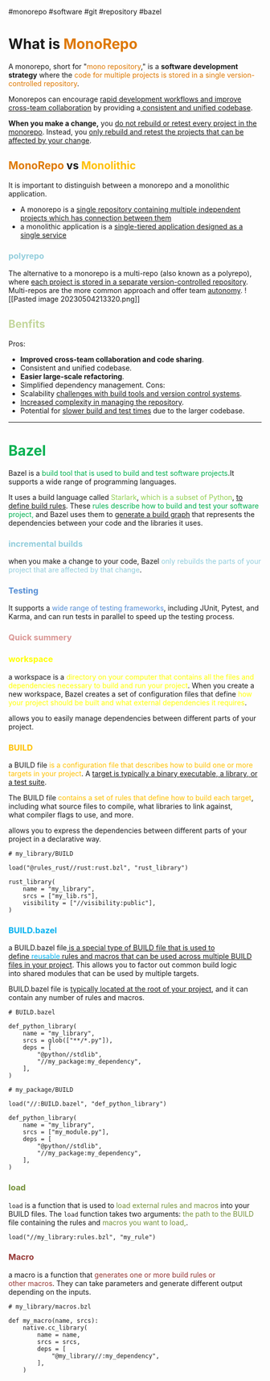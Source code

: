 #monorepo #software #git #repository #bazel
# What is <font color="#de7802">MonoRepo</font>
A monorepo, short for "<font color="#de7802">mono repository</font>," is a **software development strategy** where the <font color="#de7802">code for multiple projects is stored in a single version-controlled repository</font>.

Monorepos can encourage <u>rapid development workflows and improve cross-team collaboration</u> by providing a<u> consistent and unified codebase</u>.

**When you make a change,** you <u>do not rebuild or retest every project in the monorepo</u>. Instead, you <u>only rebuild and retest the projects that can be affected by your change</u>.

## <font color="#de7802">MonoRepo</font> vs <font color="#ffc000">Monolithic</font>
It is important to distinguish between a monorepo and a monolithic application.

- A monorepo is a <u>single repository containing multiple independent projects which has connection between them</u>
- a monolithic application is a <u>single-tiered application designed as a single service</u>

### <font color="#92cddc">polyrepo</font>
The alternative to a monorepo is a multi-repo (also known as a polyrepo), where <u>each project is stored in a separate version-controlled repository</u>.
Multi-repos are the more common approach and offer team <u>autonomy</u>.
![[Pasted image 20230504213320.png]]
## <font color="#c3d69b">Benfits</font> 
Pros:
-   **Improved cross-team collaboration and code sharing**.
-   Consistent and unified codebase.
-   **Easier large-scale refactoring**.
-   Simplified dependency management.
Cons:
-   Scalability <u>challenges with build tools and version control systems</u>.
-   <u>Increased complexity in managing the repository</u>.
-   Potential for <u>slower build and test times</u> due to the larger codebase.

---
# <font color="#00b050">Bazel</font>
Bazel is a <font color="#00b050">build tool that is used to build and test software projects</font>.It supports a wide range of programming languages.

It uses a build language called <font color="#92d050">Starlark</font>, <font color="#92d050">which is a subset of Python</font>, <u>to define build rules</u>.
These<font color="#00b050"> rules describe how to build and test your software project,</font> and Bazel uses them to <u>generate a build graph</u> that represents the dependencies between your code and the libraries it uses.

### <font color="#92cddc">incremental builds</font>
when you make a change to your code, Bazel <font color="#92cddc">only rebuilds the parts of your project that are affected by that change</font>.

### <font color="#548dd4">Testing</font>
It supports a <font color="#548dd4">wide range of testing frameworks</font>, including JUnit, Pytest, and Karma, and can run tests in parallel to speed up the testing process.

### <font color="#d99694">Quick summery </font>
### <font color="#ffff00">workspace</font>
a workspace is a <font color="#ffff00">directory on your computer that contains all the files and dependencies necessary to build and run your project</font>. When you create a new workspace, Bazel creates a set of configuration files that define <font color="#ffff00">how your project should be built and what external dependencies it requires</font>.

allows you to easily manage dependencies between different parts of your project.

### <font color="#ffc000">BUILD</font>
a BUILD file <font color="#ffc000">is a configuration file that describes how to build one or more targets in your project</font>. A <u>target is typically a binary executable, a library, or a test suite</u>.

The BUILD file <font color="#ffc000">contains a set of rules that define how to build each target</font>, including what source files to compile, what libraries to link against, what compiler flags to use, and more.

allows you to express the dependencies between different parts of your project in a declarative way.
```Starlark
# my_library/BUILD

load("@rules_rust//rust:rust.bzl", "rust_library")

rust_library(
    name = "my_library",
    srcs = ["my_lib.rs"],
    visibility = ["//visibility:public"],
)
```

### <font color="#00b0f0">BUILD.bazel</font>
a BUILD.bazel file<u> is a special type of BUILD file that is used to define <font color="#00b0f0">reusable</font> rules and macros that can be used across multiple BUILD files in your project</u>. This allows you to factor out common build logic into shared modules that can be used by multiple targets.

BUILD.bazel file is <u>typically located at the root of your project</u>, and it can contain any number of rules and macros.
```Starlark
# BUILD.bazel

def_python_library(
    name = "my_library",
    srcs = glob(["**/*.py"]),
    deps = [
        "@python//stdlib",
        "//my_package:my_dependency",
    ],
)
```

```Starlark
# my_package/BUILD

load("//:BUILD.bazel", "def_python_library")

def_python_library(
    name = "my_library",
    srcs = ["my_module.py"],
    deps = [
        "@python//stdlib",
        "//my_package:my_dependency",
    ],
)
```

### <font color="#76923c">load</font>
`load` is a function that is used to <font color="#76923c">load external rules and macros </font>into your BUILD files.
The `load` function takes two arguments: <font color="#76923c">the path to the BUILD</font> file containing the rules and <font color="#76923c">macros you want to load,</font>.
```Starlark
load("//my_library:rules.bzl", "my_rule")
```

### <font color="#953734">Macro</font>
a macro is a function that <font color="#953734">generates one or more build rules or other macros</font>.
They can take parameters and generate different output depending on the inputs.
```Starlark
# my_library/macros.bzl

def my_macro(name, srcs):
    native.cc_library(
        name = name,
        srcs = srcs,
        deps = [
            "@my_library//:my_dependency",
        ],
    )
```